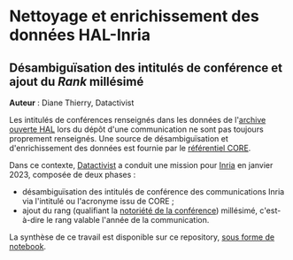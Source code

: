 # Nettoyage et enrichissement des données HAL-Inria

## Désambiguïsation des intitulés de conférence et ajout du *Rank* millésimé

**Auteur** : Diane Thierry, Datactivist

Les intitulés de conférences renseignés dans les données de l'[archive ouverte HAL](https://hal.science/) lors du dépôt d'une communication ne sont pas toujours proprement renseignés. Une source de désambiguïsation et d'enrichissement des données est fournie par le [référentiel CORE](http://portal.core.edu.au/conf-ranks/).

Dans ce contexte, [Datactivist](https://datactivist.coop/fr/) a conduit une mission pour [Inria](https://www.inria.fr/fr) en janvier 2023, composée de deux phases : 

- désambiguïsation des intitulés de conférence des communications Inria via l'intitulé ou l'acronyme issu de CORE ;
- ajout du rang (qualifiant la [notoriété de la conférence](https://drive.google.com/file/d/1q21YeVIEDYyjKJ9WBPXTgbRH_reCnV12/edit)) millésimé, c'est-à-dire le rang valable l'année de la communication.

La synthèse de ce travail est disponible sur ce repository, [sous forme de notebook](https://datactivist.coop/nettoyage_donnees_HAL/notebook/Synthese.html).
